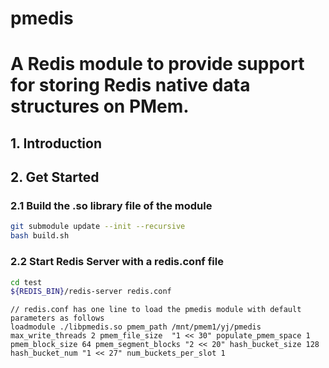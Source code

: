 # pmedis
A Redis module to provide support for storing Redis native data structures on PMem.
===
## 1. Introduction

## 2. Get Started

### 2.1 Build the .so library file of the module
```bash
git submodule update --init --recursive
bash build.sh
```

### 2.2 Start Redis Server with a redis.conf file
```bash
cd test
${REDIS_BIN}/redis-server redis.conf
```
```
// redis.conf has one line to load the pmedis module with default parameters as follows
loadmodule ./libpmedis.so pmem_path /mnt/pmem1/yj/pmedis max_write_threads 2 pmem_file_size  "1 << 30" populate_pmem_space 1 pmem_block_size 64 pmem_segment_blocks "2 << 20" hash_bucket_size 128 hash_bucket_num "1 << 27" num_buckets_per_slot 1
```